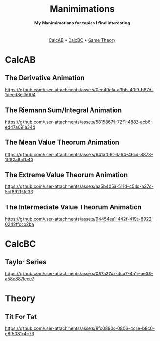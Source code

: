 <h1 align="center">Manimimations</h1>

<h4 align="center">My Manimimations for topics I find interesting</h4>


<h1></h1>

<p align="center">
  <a href="#calcab">CalcAB</a> •
  <a href="#calcbc">CalcBC</a> • 
  <a href="#theory">Game Theory</a>
</p>

# **CalcAB**

## **The Derivative Animation**

https://github.com/user-attachments/assets/0ec49efa-a3bb-40f9-b67d-1deed8ed5004

## **The Riemann Sum/Integral Animation**

https://github.com/user-attachments/assets/58158675-72f1-4882-acb6-ed47a091a34d

## **The Mean Value Theorum Animation**

https://github.com/user-attachments/assets/641af06f-6a64-46cd-8873-1ff82a8a2b45

## **The Extreme Value Theorum Animation**

https://github.com/user-attachments/assets/aa5b4056-511d-454d-a37c-5cf892f6fc33

## **The Intermediate Value Theorum Animation**

https://github.com/user-attachments/assets/94454ea1-442f-419e-8922-0242ffdcb2ba

# **CalcBC**

## **Taylor Series**

https://github.com/user-attachments/assets/087a27da-4ca7-4a1e-ae58-a58e887fece7

# **Theory**

## **Tit For Tat** 

https://github.com/user-attachments/assets/8fc0890c-0806-4cae-b8c0-e8f5081c4c73

